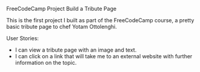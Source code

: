 FreeCodeCamp Project 
Build a Tribute Page

This is the first project I built as part of the FreeCodeCamp course, a pretty basic tribute page to chef Yotam Ottolenghi.

User Stories:
- I can view a tribute page with an image and text.
- I can click on a link that will take me to an external website with further information on the topic.
